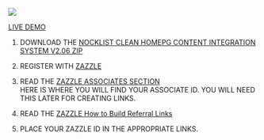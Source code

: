 ![](http://thenocklist.com/html5/poly/images/templatemo_logo2.jpg)

[LIVE DEMO](http://thenocklist.com/html5/clean/)

1. DOWNLOAD THE [NOCKLIST CLEAN HOMEPG CONTENT INTEGRATION SYSTEM V2.06 ZIP](https://github.com/NOCKLIST/cleanhm206)

2. REGISTER WITH [ZAZZLE](http://www.zazzle.com/)

3. READ THE [ZAZZLE ASSOCIATES SECTION](http://www.zazzle.com/my/associate/associate)  
HERE IS WHERE YOU WILL FIND YOUR ASSOCIATE ID.  YOU WILL NEED THIS LATER FOR CREATING LINKS.

4. READ THE [ZAZZLE How to Build Referral Links](http://www.zazzle.com/sell/affiliates/referrallinks)

5. PLACE YOUR ZAZZLE ID IN THE APPROPRIATE LINKS.  



